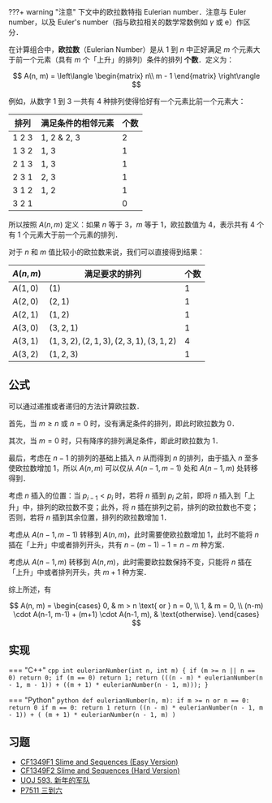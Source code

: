 ???+ warning "注意"
    下文中的欧拉数特指 Eulerian number．注意与 Euler number，以及 Euler's number（指与欧拉相关的数学常数例如 $\gamma$ 或 $\mathrm{e}$）作区分．

在计算组合中，**欧拉数**（Eulerian Number）是从 $1$ 到 $n$ 中正好满足 $m$ 个元素大于前一个元素（具有 $m$ 个「上升」的排列）条件的排列 **个数**．定义为：

$$
A(n, m) = 
\left\langle 
\begin{matrix}
  n\\
  m - 1
\end{matrix}
\right\rangle
$$

例如，从数字 $1$ 到 $3$ 一共有 $4$ 种排列使得恰好有一个元素比前一个元素大：

| 排列    | 满足条件的相邻元素   | 个数 |
| ----- | ----------- | -- |
| 1 2 3 | 1, 2 & 2, 3 | 2  |
| 1 3 2 | 1, 3        | 1  |
| 2 1 3 | 1, 3        | 1  |
| 2 3 1 | 2, 3        | 1  |
| 3 1 2 | 1, 2        | 1  |
| 3 2 1 |             | 0  |

所以按照 $A(n, m)$ 定义：如果 $n$ 等于 $3$，$m$ 等于 $1$，欧拉数值为 $4$，表示共有 $4$ 个有 $1$ 个元素大于前一个元素的排列．

对于 $n$ 和 $m$ 值比较小的欧拉数来说，我们可以直接得到结果：

| $A(n, m)$ | 满足要求的排列                                      | 个数 |
| --------- | -------------------------------------------- | -- |
| $A(1, 0)$ | $(1)$                                        | 1  |
| $A(2, 0)$ | $(2, 1)$                                     | 1  |
| $A(2, 1)$ | $(1, 2)$                                     | 1  |
| $A(3, 0)$ | $(3, 2, 1)$                                  | 1  |
| $A(3, 1)$ | $(1, 3, 2), (2, 1, 3), (2, 3, 1), (3, 1, 2)$ | 4  |
| $A(3, 2)$ | $(1, 2, 3)$                                  | 1  |

## 公式

可以通过递推或者递归的方法计算欧拉数．

首先，当 $m \ge n$ 或 $n = 0$ 时，没有满足条件的排列，即此时欧拉数为 $0$．

其次，当 $m = 0$ 时，只有降序的排列满足条件，即此时欧拉数为 $1$．

最后，考虑在 $n-1$ 的排列的基础上插入 $n$ 从而得到 $n$ 的排列，由于插入 $n$ 至多使欧拉数增加 $1$，所以 $A(n, m)$ 可以仅从 $A(n-1, m-1)$ 处和 $A(n-1, m)$ 处转移得到．

考虑 $n$ 插入的位置：当 $p_{i-1} < p_{i}$ 时，若将 $n$ 插到 $p_{i}$ 之前，即将 $n$ 插入到「上升」中，排列的欧拉数不变；此外，将 $n$ 插在排列之前，排列的欧拉数也不变；否则，若将 $n$ 插到其余位置，排列的欧拉数增加 $1$．

考虑从 $A(n-1, m-1)$ 转移到 $A(n, m)$，此时需要使欧拉数增加 $1$，此时不能将 $n$ 插在「上升」中或者排列开头，共有 $n - (m-1) - 1 = n-m$ 种方案．

考虑从 $A(n-1, m)$ 转移到 $A(n, m)$，此时需要欧拉数保持不变，只能将 $n$ 插在「上升」中或者排列开头，共 $m+1$ 种方案．

综上所述，有

$$
A(n, m) = \begin{cases}
    0, & m > n \text{ or } n = 0, \\
    1, & m = 0, \\
    (n-m) \cdot A(n-1, m-1) + (m+1) \cdot A(n-1, m), & \text{otherwise}.
\end{cases}
$$

## 实现

=== "C++"
    ```cpp
    int eulerianNumber(int n, int m) {
      if (m >= n || n == 0) return 0;
      if (m == 0) return 1;
      return (((n - m) * eulerianNumber(n - 1, m - 1)) +
              ((m + 1) * eulerianNumber(n - 1, m)));
    }
    ```

=== "Python"
    ```python
    def eulerianNumber(n, m):
        if m >= n or n == 0:
            return 0
        if m == 0:
            return 1
        return ((n - m) * eulerianNumber(n - 1, m - 1)) + (
            (m + 1) * eulerianNumber(n - 1, m)
        )
    ```

## 习题

-   [CF1349F1 Slime and Sequences (Easy Version)](https://codeforces.com/problemset/problem/1349/F1)
-   [CF1349F2 Slime and Sequences (Hard Version)](https://codeforces.com/problemset/problem/1349/F2)
-   [UOJ 593. 新年的军队](https://uoj.ac/problem/593)
-   [P7511 三到六](https://www.luogu.com.cn/problem/P7511)
